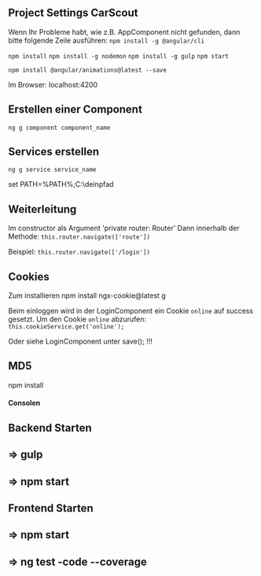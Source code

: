 ## Project Settings CarScout

Wenn Ihr Probleme habt, wie z.B. AppComponent nicht gefunden, dann bitte folgende Zeile ausführen:
`npm install -g @angular/cli`
 
`npm install`
`npm install -g nodemon`
`npm install -g gulp`
`npm start`

`npm install @angular/animations@latest --save`

Im Browser: localhost:4200

## Erstellen einer Component

`ng g component component_name`

## Services erstellen

`ng g service service_name`


set PATH=%PATH%;C:\deinpfad

## Weiterleitung

Im constructor als Argument 'private router: Router'
Dann innerhalb der Methode:
    `this.router.navigate(['route'])` 

Beispiel: 
    `this.router.navigate(['/login'])` 

## Cookies
Zum installieren
npm install ngx-cookie@latest g

Beim einloggen wird in der LoginComponent ein Cookie `online` auf success gesetzt.
Um den Cookie `online` abzurufen:
    `this.cookieService.get('online');`

Oder siehe LoginComponent unter save(); !!!

## MD5 

npm install 

#### Consolen
## Backend Starten
##  => gulp
##  => npm start

## Frontend Starten
##  => npm start
##  => ng test -code --coverage
